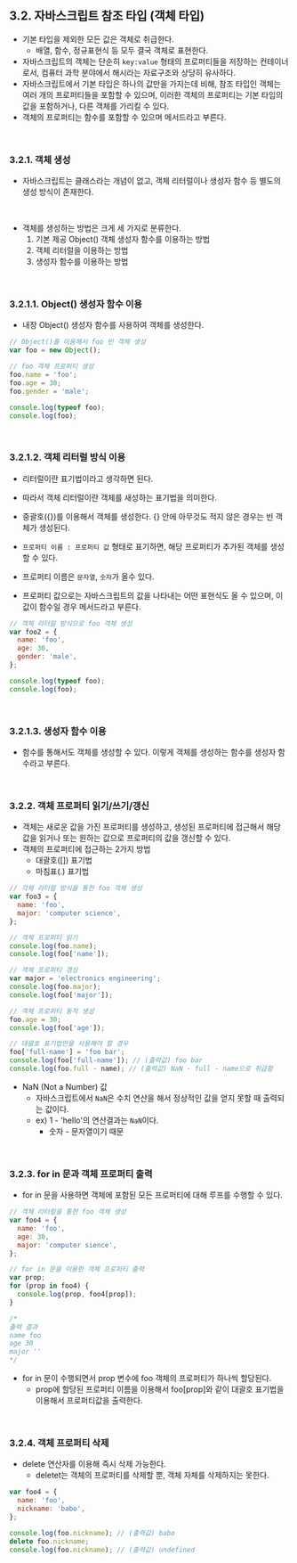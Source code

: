 ## 3.2. 자바스크립트 참조 타입 (객체 타입)

- 기본 타입을 제외한 모든 값은 객체로 취급한다.
  - 배열, 함수, 정규표현식 등 모두 결국 객체로 표현한다.
- 자바스크립트의 객체는 단순히 `key:value` 형태의 프로퍼티들을 저장하는 컨테이너로서, 컴퓨터 과학 분야에서 해시라는 자료구조와 상당히 유사하다.
- 자바스크립트에서 기본 타입은 하나의 값만을 가지는데 비해, 참조 타입인 객체는 여러 개의 프로퍼티들을 포함할 수 있으며, 이러한 객체의 프로퍼티는 기본 타입의 값을 포함하거나, 다른 객체를 가리킬 수 있다.
- 객체의 프로퍼티는 함수를 포함할 수 있으며 메서드라고 부른다.

<br>

### 3.2.1. 객체 생성

- 자바스크립트는 클래스라는 개념이 없고, 객체 리터럴이나 생성자 함수 등 별도의 생성 방식이 존재한다.

<br>

- 객체를 생성하는 방법은 크게 세 가지로 분류한다.
  1. 기본 제공 Object() 객체 생성자 함수를 이용하는 방법
  2. 객체 리터럴을 이용하는 방법
  3. 생성자 함수를 이용하는 방법

<br>

### 3.2.1.1. Object() 생성자 함수 이용

- 내장 Object() 생성자 함수를 사용하여 객체를 생성한다.

```javascript
// Object()를 이용해서 foo 빈 객체 생성
var foo = new Object();

// foo 객체 프로퍼티 생성
foo.name = 'foo';
foo.age = 30;
foo.gender = 'male';

console.log(typeof foo);
console.log(foo);
```

<br>

### 3.2.1.2. 객체 리터럴 방식 이용

- 리터럴이란 표기법이라고 생각하면 된다.
- 따라서 객체 리터럴이란 객체를 새성하는 표기법을 의미한다.

- 중괄호({})를 이용해서 객체를 생성한다. {} 안에 아무것도 적지 않은 경우는 빈 객체가 생성된다.
- `프로퍼티 이름 : 프로퍼티 값` 형태로 표기하면, 해당 프로퍼티가 추가된 객체를 생성할 수 있다.
- 프로퍼티 이름은 `문자열`, `숫자`가 올수 있다.
- 프로퍼티 값으로는 자바스크립트의 값을 나타내는 어떤 표현식도 올 수 있으며, 이 값이 함수일 경우 메서드라고 부른다.

```javascript
// 객체 리터럴 방식으로 foo 객체 생성
var foo2 = {
  name: 'foo',
  age: 30,
  gender: 'male',
};

console.log(typeof foo);
console.log(foo);
```

<br>

### 3.2.1.3. 생성자 함수 이용

- 함수를 통해서도 객체를 생성할 수 있다. 이렇게 객체를 생성하는 함수를 생성자 함수라고 부른다.

<br>

### 3.2.2. 객체 프로퍼티 읽기/쓰기/갱신

- 객체는 새로운 값을 가진 프로퍼티를 생성하고, 생성된 프로퍼티에 접근해서 해당 값을 읽거나 또는 원하는 값으로 프로퍼티의 값을 갱신할 수 있다.
- 객체의 프로퍼티에 접근하는 2가지 방법
  - 대괄호([]) 표기법
  - 마침표(.) 표기법

```javascript
// 갹체 리터럴 방식을 통한 foo 객체 생성
var foo3 = {
  name: 'foo',
  major: 'computer science',
};

// 객체 프로퍼티 읽기
console.log(foo.name);
console.log(foo['name']);

// 객체 프로퍼티 갱싱
var major = 'electronics engineering';
console.log(foo.major);
console.log(foo['major']);

// 객체 프로퍼티 동적 생성
foo.age = 30;
console.log(foo['age']);

// 대괄호 표기법만을 사용해야 할 경우
foo['full-name'] = 'foo bar';
console.log(foo['full-name']); // (출력값) foo bar
console.log(foo.full - name); // (출력값) NaN - full - name으로 취급함
```

- NaN (Not a Number) 값
  - 자바스크립트에서 `NaN`은 수치 연산을 해서 정상적인 값을 얻지 못할 때 출력되는 값이다.
  - ex) 1 - 'hello'의 연산결과는 `NaN`이다.
    - 숫자 - 문자열이기 때문

<br>

### 3.2.3. for in 문과 객체 프로퍼티 출력

- for in 문을 사용하면 객체에 포함된 모든 프로퍼티에 대해 루프를 수행할 수 있다.

```javascript
// 객체 리터럴을 통한 foo 객체 생성
var foo4 = {
  name: 'foo',
  age: 30,
  major: 'computer sience',
};

// for in 문을 이용한 객체 프로퍼티 출력
var prop;
for (prop in foo4) {
  console.log(prop, foo4[prop]);
}

/*
출력 결과
name foo
age 30
major ''
*/
```

- for in 문이 수행되면서 prop 변수에 foo 객체의 프로퍼티가 하나씩 할당된다.
  - prop에 할당된 프로퍼티 이름을 이용해서 foo[prop]와 같이 대괄호 표기법을 이용해서 프로퍼티값을 출력한다.

<br>

### 3.2.4. 객체 프로퍼티 삭제

- delete 연산자를 이용해 즉시 삭제 가능한다.
  - deletet는 객체의 프로퍼티를 삭제할 뿐, 객체 자체를 삭제하지는 못한다.

```javascript
var foo4 = {
  name: 'foo',
  nickname: 'babo',
};

console.log(foo.nickname); // (출력값) babo
delete foo.nickname;
console.log(foo.nickname); // (출력값) undefined
```

<br>
